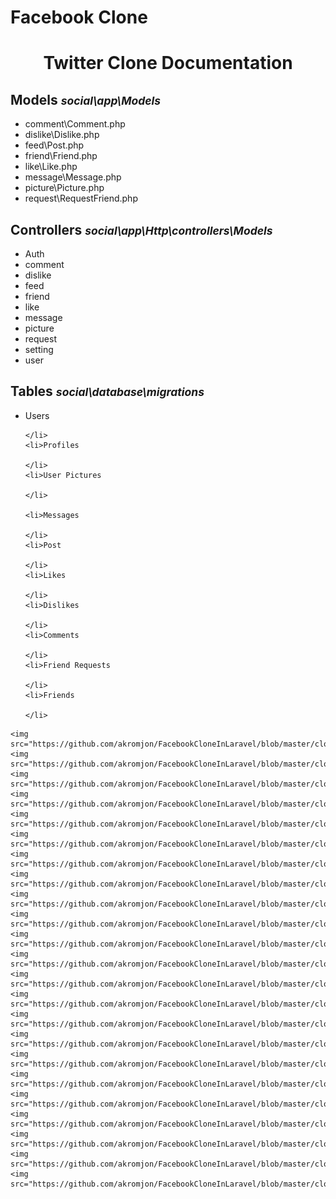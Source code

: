 # Facebook Clone
<h1 style="text-align: center;">Twitter Clone Documentation</h1>
<h2>Models <small style="font-style: italic;">social\app\Models</small></h2>
<ul>    
    <li>comment\Comment.php</li>
    <li>dislike\Dislike.php</li>
    <li>feed\Post.php</li>
    <li>friend\Friend.php</li>
    <li>like\Like.php</li>
    <li>message\Message.php</li>
    <li>picture\Picture.php</li>
    <li>request\RequestFriend.php</li>
</ul>
<h2>Controllers <small style="font-style: italic;">social\app\Http\controllers\Models</small></h2>
<ul>    
    <li>Auth</li>
    <li>comment</li>
    <li>dislike</li>
    <li>feed</li>
    <li>friend</li>
    <li>like</li>
    <li>message</li>
    <li>picture</li>
    <li>request</li>
    <li>setting</li>
    <li>user</li>
</ul>
<h2>Tables <small style="font-style: italic;">social\database\migrations</small></h2>
<ul>
    <li>Users
       
    </li>
    <li>Profiles
       
    </li>
    <li>User Pictures
        
    </li>

    <li>Messages
       
    </li>
    <li>Post
        
    </li>
    <li>Likes
        
    </li>
    <li>Dislikes
        
    </li>
    <li>Comments
       
    </li>
    <li>Friend Requests
        
    </li>
    <li>Friends
       
    </li>
</ul>


    <img src="https://github.com/akromjon/FacebookCloneInLaravel/blob/master/clone1.png">
    <img src="https://github.com/akromjon/FacebookCloneInLaravel/blob/master/clone2.png">
    <img src="https://github.com/akromjon/FacebookCloneInLaravel/blob/master/clone3.png">
    <img src="https://github.com/akromjon/FacebookCloneInLaravel/blob/master/clone4.png">
    <img src="https://github.com/akromjon/FacebookCloneInLaravel/blob/master/clone5.png">
    <img src="https://github.com/akromjon/FacebookCloneInLaravel/blob/master/clone6.png">
    <img src="https://github.com/akromjon/FacebookCloneInLaravel/blob/master/clone7.png">
    <img src="https://github.com/akromjon/FacebookCloneInLaravel/blob/master/clone8.png">
    <img src="https://github.com/akromjon/FacebookCloneInLaravel/blob/master/clone9.png">
    <img src="https://github.com/akromjon/FacebookCloneInLaravel/blob/master/clone10.png">
    <img src="https://github.com/akromjon/FacebookCloneInLaravel/blob/master/clone11.png">
    <img src="https://github.com/akromjon/FacebookCloneInLaravel/blob/master/clone12.png">
    <img src="https://github.com/akromjon/FacebookCloneInLaravel/blob/master/clone13.png">
    <img src="https://github.com/akromjon/FacebookCloneInLaravel/blob/master/clone14.png">
    <img src="https://github.com/akromjon/FacebookCloneInLaravel/blob/master/clone15.png">
    <img src="https://github.com/akromjon/FacebookCloneInLaravel/blob/master/clone16.png">
    <img src="https://github.com/akromjon/FacebookCloneInLaravel/blob/master/clone17.png">
    <img src="https://github.com/akromjon/FacebookCloneInLaravel/blob/master/clone18.png">
    <img src="https://github.com/akromjon/FacebookCloneInLaravel/blob/master/clone19.png">
    <img src="https://github.com/akromjon/FacebookCloneInLaravel/blob/master/clone20.png">
    <img src="https://github.com/akromjon/FacebookCloneInLaravel/blob/master/clone21.png">
    <img src="https://github.com/akromjon/FacebookCloneInLaravel/blob/master/clone22.png">
    <img src="https://github.com/akromjon/FacebookCloneInLaravel/blob/master/clone23.png">


